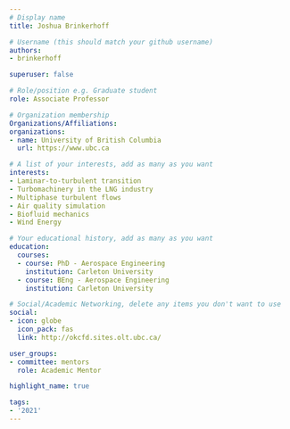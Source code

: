 ```yaml
---
# Display name
title: Joshua Brinkerhoff

# Username (this should match your github username)
authors:
- brinkerhoff

superuser: false

# Role/position e.g. Graduate student
role: Associate Professor

# Organization membership
Organizations/Affiliations:
organizations:
- name: University of British Columbia
  url: https://www.ubc.ca

# A list of your interests, add as many as you want
interests:
- Laminar-to-turbulent transition
- Turbomachinery in the LNG industry
- Multiphase turbulent flows
- Air quality simulation
- Biofluid mechanics
- Wind Energy

# Your educational history, add as many as you want
education:
  courses:
  - course: PhD - Aerospace Engineering
    institution: Carleton University
  - course: BEng - Aerospace Engineering
    institution: Carleton University

# Social/Academic Networking, delete any items you don't want to use
social:
- icon: globe
  icon_pack: fas
  link: http://okcfd.sites.olt.ubc.ca/

user_groups:
- committee: mentors
  role: Academic Mentor

highlight_name: true

tags:
- '2021'
---
```


